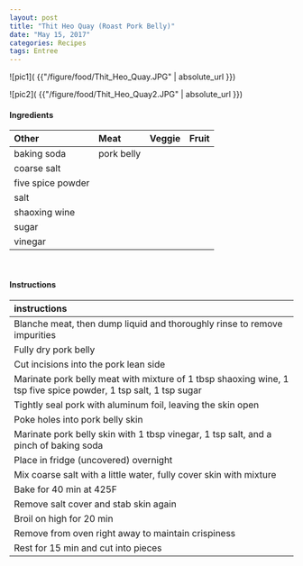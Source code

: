 ```yaml
---
layout: post
title: "Thit Heo Quay (Roast Pork Belly)"
date: "May 15, 2017"
categories: Recipes
tags: Entree
---
```




![pic1]( {{"/figure/food/Thit_Heo_Quay.JPG" | absolute_url }})

![pic2]( {{"/figure/food/Thit_Heo_Quay2.JPG" | absolute_url }})




#### Ingredients

<table class = "presenttab">
 <thead>
  <tr>
   <th style="text-align:left;"> Other </th>
   <th style="text-align:left;"> Meat </th>
   <th style="text-align:left;"> Veggie </th>
   <th style="text-align:left;"> Fruit </th>
  </tr>
 </thead>
<tbody>
  <tr>
   <td style="text-align:left;"> baking soda </td>
   <td style="text-align:left;"> pork belly </td>
   <td style="text-align:left;">  </td>
   <td style="text-align:left;">  </td>
  </tr>
  <tr>
   <td style="text-align:left;"> coarse salt </td>
   <td style="text-align:left;">  </td>
   <td style="text-align:left;">  </td>
   <td style="text-align:left;">  </td>
  </tr>
  <tr>
   <td style="text-align:left;"> five spice powder </td>
   <td style="text-align:left;">  </td>
   <td style="text-align:left;">  </td>
   <td style="text-align:left;">  </td>
  </tr>
  <tr>
   <td style="text-align:left;"> salt </td>
   <td style="text-align:left;">  </td>
   <td style="text-align:left;">  </td>
   <td style="text-align:left;">  </td>
  </tr>
  <tr>
   <td style="text-align:left;"> shaoxing wine </td>
   <td style="text-align:left;">  </td>
   <td style="text-align:left;">  </td>
   <td style="text-align:left;">  </td>
  </tr>
  <tr>
   <td style="text-align:left;"> sugar </td>
   <td style="text-align:left;">  </td>
   <td style="text-align:left;">  </td>
   <td style="text-align:left;">  </td>
  </tr>
  <tr>
   <td style="text-align:left;"> vinegar </td>
   <td style="text-align:left;">  </td>
   <td style="text-align:left;">  </td>
   <td style="text-align:left;">  </td>
  </tr>
</tbody>
</table>

<br>

#### Instructions

<table class = "presenttabnoh">
 <thead>
  <tr>
   <th style="text-align:left;"> instructions </th>
  </tr>
 </thead>
<tbody>
  <tr>
   <td style="text-align:left;"> Blanche meat, then dump liquid and thoroughly rinse to remove impurities </td>
  </tr>
  <tr>
   <td style="text-align:left;"> Fully dry pork belly </td>
  </tr>
  <tr>
   <td style="text-align:left;"> Cut incisions into the pork lean side </td>
  </tr>
  <tr>
   <td style="text-align:left;"> Marinate pork belly meat with mixture of 1 tbsp shaoxing wine, 1 tsp five spice powder, 1 tsp salt, 1 tsp sugar </td>
  </tr>
  <tr>
   <td style="text-align:left;"> Tightly seal pork with aluminum foil, leaving the skin open </td>
  </tr>
  <tr>
   <td style="text-align:left;"> Poke holes into pork belly skin </td>
  </tr>
  <tr>
   <td style="text-align:left;"> Marinate pork belly skin with 1 tbsp vinegar, 1 tsp salt, and a pinch of baking soda </td>
  </tr>
  <tr>
   <td style="text-align:left;"> Place in fridge (uncovered) overnight </td>
  </tr>
  <tr>
   <td style="text-align:left;"> Mix coarse salt with a little water, fully cover skin with mixture </td>
  </tr>
  <tr>
   <td style="text-align:left;"> Bake for 40 min at 425F </td>
  </tr>
  <tr>
   <td style="text-align:left;"> Remove salt cover and stab skin again </td>
  </tr>
  <tr>
   <td style="text-align:left;"> Broil on high for 20 min </td>
  </tr>
  <tr>
   <td style="text-align:left;"> Remove from oven right away to maintain crispiness </td>
  </tr>
  <tr>
   <td style="text-align:left;"> Rest for 15 min and cut into pieces </td>
  </tr>
</tbody>
</table>

